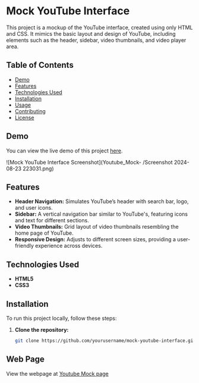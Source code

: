 # Mock YouTube Interface

This project is a mockup of the YouTube interface, created using only HTML and CSS. It mimics the basic layout and design of YouTube, including elements such as the header, sidebar, video thumbnails, and video player area.

## Table of Contents

- [Demo](#demo)
- [Features](#features)
- [Technologies Used](#technologies-used)
- [Installation](#installation)
- [Usage](#usage)
- [Contributing](#contributing)
- [License](#license)

## Demo

You can view the live demo of this project [here](#).

![Mock YouTube Interface Screenshot](Youtube_Mock-
/Screenshot 2024-08-23 223031.png)

## Features

- **Header Navigation:** Simulates YouTube’s header with search bar, logo, and user icons.
- **Sidebar:** A vertical navigation bar similar to YouTube's, featuring icons and text for different sections.
- **Video Thumbnails:** Grid layout of video thumbnails resembling the home page of YouTube.
- **Responsive Design:** Adjusts to different screen sizes, providing a user-friendly experience across devices.

## Technologies Used

- **HTML5**
- **CSS3**

## Installation

To run this project locally, follow these steps:

1. **Clone the repository:**

   ```bash
   git clone https://github.com/yourusername/mock-youtube-interface.git

## Web Page

View the webpage at [Youtube Mock page](link)
